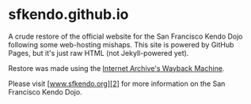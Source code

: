 # sfkendo.github.io

A crude restore of the official website for the San Francisco Kendo Dojo following some web-hosting mishaps.
This site is powered by GitHub Pages, but it's just raw HTML (not Jekyll-powered yet).

Restore was made using the [Internet Archive's Wayback Machine][1].

Please visit [www.sfkendo.org][2] for more information on the San Francisco Kendo Dojo.

[1]: https://archive.org/web/
[2]: http://www.sfkendo.org
